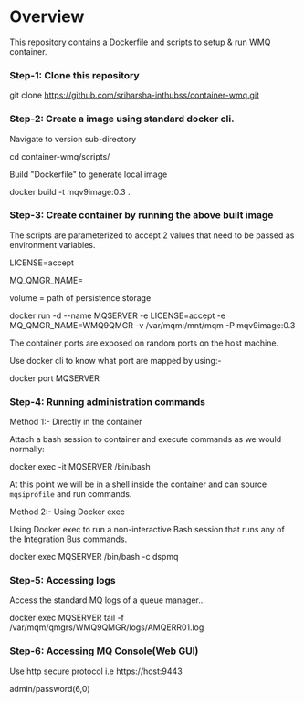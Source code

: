 # Overview

This repository contains a Dockerfile and scripts to setup & run WMQ container.

### Step-1: Clone this repository
git clone https://github.com/sriharsha-inthubss/container-wmq.git
		
### Step-2: Create a image using standard docker cli.
Navigate to version sub-directory 

cd container-wmq/scripts/

Build "Dockerfile" to generate local image

docker build -t mqv9image:0.3 .

### Step-3: Create container by running the above built image

The scripts are parameterized to accept 2 values that need to be passed as environment variables.

LICENSE=accept

MQ_QMGR_NAME=<QMGR NAME>

volume = path of persistence storage

docker run -d --name MQSERVER -e LICENSE=accept -e MQ_QMGR_NAME=WMQ9QMGR -v /var/mqm:/mnt/mqm -P mqv9image:0.3

The container ports are exposed on random ports on the host machine.  

Use docker cli to know what port are mapped by using:-

docker port MQSERVER

### Step-4: Running administration commands

Method 1:- Directly in the container

Attach a bash session to container and execute commands as we would normally:

docker exec -it MQSERVER /bin/bash

At this point we will be in a shell inside the container and can source `mqsiprofile` and run commands.

Method 2:- Using Docker exec

Using Docker exec to run a non-interactive Bash session that runs any of the Integration Bus commands.

docker exec MQSERVER /bin/bash -c dspmq

### Step-5: Accessing logs

Access the standard MQ logs of a queue manager...

docker exec MQSERVER tail -f /var/mqm/qmgrs/WMQ9QMGR/logs/AMQERR01.log

### Step-6: Accessing MQ Console(Web GUI)

Use http secure protocol i.e https://host:9443

admin/password(6,0)

